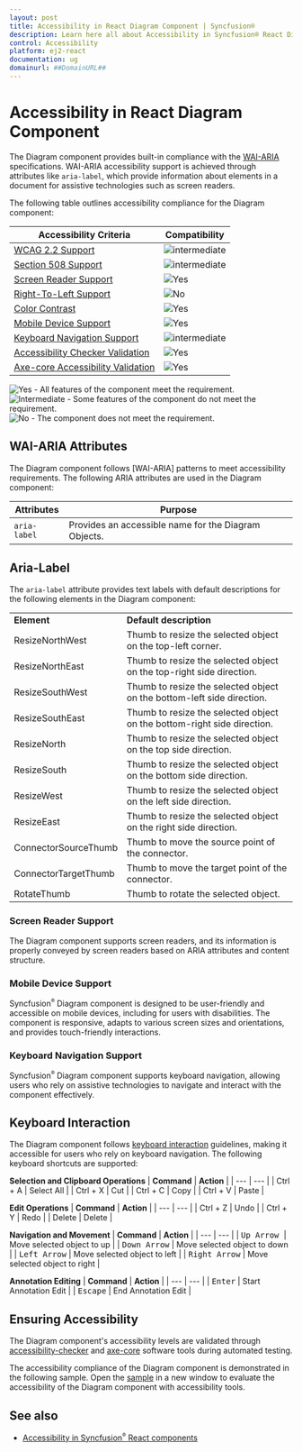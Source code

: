 ```yaml
---
layout: post
title: Accessibility in React Diagram Component | Syncfusion®
description: Learn here all about Accessibility in Syncfusion® React Diagram Component of Syncfusion Essential® JS 2 and more.
control: Accessibility 
platform: ej2-react
documentation: ug
domainurl: ##DomainURL##
---
```


# Accessibility in React Diagram Component

The Diagram component provides built-in compliance with the [WAI-ARIA](http://www.w3.org/WAI/PF/aria-practices/) specifications. WAI-ARIA accessibility support is achieved through attributes like `aria-label`, which provide information about elements in a document for assistive technologies such as screen readers.

The following table outlines accessibility compliance for the Diagram component:

| Accessibility Criteria                                                              | Compatibility                                                                        |
| ----------------------------------------------------------------------------------- | ------------------------------------------------------------------------------------ |
| [WCAG 2.2 Support](../common/accessibility#accessibility-standards)                 | <img src="https://cdn.syncfusion.com/content/images/documentation/partial.png" alt="intermediate"> |
| [Section 508 Support](../common/accessibility#accessibility-standards)              | <img src="https://cdn.syncfusion.com/content/images/documentation/partial.png" alt="intermediate"> |
| [Screen Reader Support](../common/accessibility#screen-reader-support)              | <img src="https://cdn.syncfusion.com/content/images/documentation/full.png" alt="Yes"> |
| [Right-To-Left Support](../common/accessibility#right-to-left-support)              | <img src="https://cdn.syncfusion.com/content/images/documentation/not-supported.png" alt="No"> |
| [Color Contrast](../common/accessibility#color-contrast)                            | <img src="https://cdn.syncfusion.com/content/images/documentation/full.png" alt="Yes"> |
| [Mobile Device Support](../common/accessibility#mobile-device-support)              | <img src="https://cdn.syncfusion.com/content/images/documentation/full.png" alt="Yes"> |
| [Keyboard Navigation Support](../common/accessibility#keyboard-navigation-support)  | <img src="https://cdn.syncfusion.com/content/images/documentation/partial.png" alt="intermediate"> |
| [Accessibility Checker Validation](../common/accessibility#ensuring-accessibility)  | <img src="https://cdn.syncfusion.com/content/images/documentation/full.png" alt="Yes"> |
| [Axe-core Accessibility Validation](../common/accessibility#ensuring-accessibility) | <img src="https://cdn.syncfusion.com/content/images/documentation/full.png" alt="Yes"> |

<style>
    .post .post-content img {
        display: inline-block;
        margin: 0.5em 0;
    }
</style>
<div><img src="https://cdn.syncfusion.com/content/images/documentation/full.png" alt="Yes"> - All features of the component meet the requirement.</div>

<div><img src="https://cdn.syncfusion.com/content/images/documentation/partial.png" alt="Intermediate"> - Some features of the component do not meet the requirement.</div>

<div><img src="https://cdn.syncfusion.com/content/images/documentation/not-supported.png" alt="No"> - The component does not meet the requirement.</div>

## WAI-ARIA Attributes

The Diagram component follows [WAI-ARIA] patterns to meet accessibility requirements. The following ARIA attributes are used in the Diagram component:

| Attributes | Purpose |
| --- | --- |
| `aria-label` | Provides an accessible name for the Diagram Objects. |

## Aria-Label
The `aria-label` attribute provides text labels with default descriptions for the following elements in the Diagram component:

<!-- markdownlint-disable MD033 -->
<table>
<tr>
<td><b>Element</b></td>
<td><b>Default description</b></td>
</tr>
<tr>
<td>ResizeNorthWest</td>
<td>Thumb to resize the selected object on the top-left corner.</td>
</tr>
<tr>
<td>ResizeNorthEast</td>
<td>Thumb to resize the selected object on the top-right side direction.</td>
</tr>
<tr>
<td>ResizeSouthWest</td>
<td>Thumb to resize the selected object on the bottom-left side direction.</td>
</tr>
<tr>
<td>ResizeSouthEast</td>
<td>Thumb to resize the selected object on the bottom-right side direction.</td>
</tr>
<tr>
<td>ResizeNorth</td>
<td>Thumb to resize the selected object on the top side direction.</td>
</tr>
<tr>
<td>ResizeSouth</td>
<td>Thumb to resize the selected object on the bottom side direction.</td>
</tr>
<tr>
<td>ResizeWest</td>
<td>Thumb to resize the selected object on the left side direction.</td>
</tr>
<tr>
<td>ResizeEast</td>
<td>Thumb to resize the selected object on the right side direction.</td>
</tr>
<tr>
<td>ConnectorSourceThumb</td>
<td>Thumb to move the source point of the connector.</td>
</tr>
<tr>
<td>ConnectorTargetThumb</td>
<td>Thumb to move the target point of the connector.</td>
</tr>
<tr>
<td>RotateThumb</td>
<td>Thumb to rotate the selected object.</td>
</tr>
</table>


### Screen Reader Support

The Diagram component supports screen readers, and its information is properly conveyed by screen readers based on ARIA attributes and content structure.

### Mobile Device Support

Syncfusion<sup style="font-size:70%">&reg;</sup> Diagram component is designed to be user-friendly and accessible on mobile devices, including for users with disabilities. The component is responsive, adapts to various screen sizes and orientations, and provides touch-friendly interactions.



### Keyboard Navigation Support

Syncfusion<sup style="font-size:70%">&reg;</sup> Diagram component supports keyboard navigation, allowing users who rely on assistive technologies to navigate and interact with the component effectively.

## Keyboard Interaction

The Diagram component follows [keyboard interaction](https://www.w3.org/WAI/WCAG21/Understanding/keyboard.html) guidelines, making it accessible for users who rely on keyboard navigation. The following keyboard shortcuts are supported:

**Selection and Clipboard Operations**
| **Command** | **Action** |
| --- | --- |
| Ctrl + A | Select All |
| Ctrl + X | Cut |
| Ctrl + C | Copy |
| Ctrl + V | Paste |

**Edit Operations**
| **Command** | **Action** |
| --- | --- |
| Ctrl + Z | Undo |
| Ctrl + Y | Redo |
| Delete | Delete |

**Navigation and Movement**
| **Command** | **Action** |
| --- | --- |
| <kbd>Up Arrow </kbd> | Move selected object to up |
| <kbd>Down Arrow</kbd> | Move selected object to down |
| <kbd>Left Arrow</kbd> | Move selected object to left |
| <kbd>Right Arrow</kbd> | Move selected object to right |

**Annotation Editing**
| **Command** | **Action** |
| --- | --- |
| <kbd>Enter</kbd> | Start Annotation Edit |
| <kbd>Escape</kbd> | End Annotation Edit |



## Ensuring Accessibility

The Diagram component's accessibility levels are validated through [accessibility-checker](https://www.npmjs.com/package/accessibility-checker) and [axe-core](https://www.npmjs.com/package/axe-core) software tools during automated testing.

The accessibility compliance of the Diagram component is demonstrated in the following sample. Open the [sample](https://ej2.syncfusion.com/accessibility/diagram.html) in a new window to evaluate the accessibility of the Diagram component with accessibility tools.

## See also

- [Accessibility in Syncfusion<sup style="font-size:70%">&reg;</sup> React components](../common/accessibility)